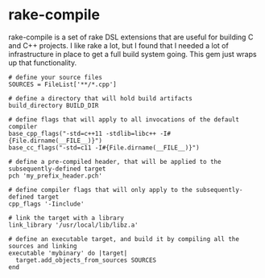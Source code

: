 rake-compile
============

rake-compile is a set of rake DSL extensions that are useful for building C and C++ projects.  I like rake a lot, but I found that I needed a lot of infrastructure in place to get a full build system going.  This gem just wraps up that functionality.

    # define your source files
    SOURCES = FileList['**/*.cpp']

    # define a directory that will hold build artifacts
    build_directory BUILD_DIR

    # define flags that will apply to all invocations of the default compiler
    base_cpp_flags("-std=c++11 -stdlib=libc++ -I#{File.dirname(__FILE__)}")
    base_cc_flags("-std=c11 -I#{File.dirname(__FILE__)}")

    # define a pre-compiled header, that will be applied to the subsequently-defined target
    pch 'my_prefix_header.pch'

    # define compiler flags that will only apply to the subsequently-defined target
    cpp_flags '-Iinclude'

    # link the target with a library
    link_library '/usr/local/lib/libz.a'

    # define an executable target, and build it by compiling all the sources and linking
    executable 'mybinary' do |target|
      target.add_objects_from_sources SOURCES
    end
